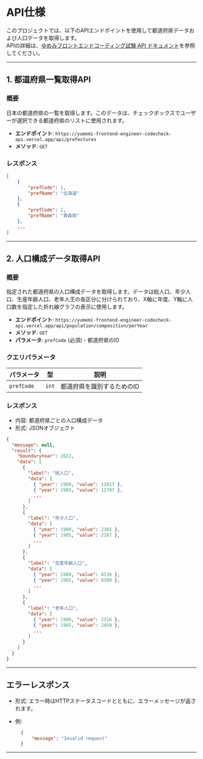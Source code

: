 # API仕様

このプロジェクトでは、以下のAPIエンドポイントを使用して都道府県データおよび人口データを取得します。  
APIの詳細は、[ゆめみフロントエンドコーディング試験 API ドキュメント](https://yumemi-frontend-engineer-codecheck-api.vercel.app/api-doc)を参照してください。

---

## 1. 都道府県一覧取得API

### 概要

日本の都道府県の一覧を取得します。このデータは、チェックボックスでユーザーが選択できる都道府県のリストに使用されます。

- **エンドポイント**: `https://yumemi-frontend-engineer-codecheck-api.vercel.app/api/prefectures`
- **メソッド**: `GET`

### レスポンス

```json
[
    {
        "prefCode": 1,
        "prefName": "北海道"
    },
    {
        "prefCode": 2,
        "prefName": "青森県"
    },
    ...
]
```

---

## 2. 人口構成データ取得API

### 概要

指定された都道府県の人口構成データを取得します。データは総人口、年少人口、生産年齢人口、老年人王の各区分に分けられており、X軸に年度、Y軸に人口数を指定した折れ線グラフの表示に使用します。

- **エンドポイント**: `https://yumemi-frontend-engineer-codecheck-api.vercel.app/api/population/composition/perYear`
- **メソッド**: `GET`
- **パラメータ**: `prefCode` (必須) - 都道府県のID

### クエリパラメータ

|   パラメータ    |     型      |           説明           |
|----------------|-------------|--------------------------|
|   `prefCode`   |    `int`    | 都道府県を識別するためのID |

### レスポンス

- 内容: 都道府県ごとの人口構成データ
- 形式: JSONオブジェクト

```json
{
  "message": null,
  "result": {
    "boundaryYear": 2022,
    "data": [
      {
        "label": "総人口",
        "data": [
          { "year": 1980, "value": 12817 },
          { "year": 1985, "value": 12707 },
          ...
        ]
      },
      {
        "label": "年少人口",
        "data": [
          { "year": 1980, "value": 2365 },
          { "year": 1985, "value": 2187 },
          ...
        ]
      },
      {
        "label": "生産年齢人口",
        "data": [
          { "year": 1980, "value": 8136 },
          { "year": 1985, "value": 8300 },
          ...
        ]
      },
      {
        "label": "老年人口",
        "data": [
          { "year": 1980, "value": 2316 },
          { "year": 1985, "value": 2450 },
          ...
        ]
      }
    ]
  }
}
```

---

## エラーレスポンス

- 形式: エラー時はHTTPステータスコードとともに、エラーメッセージが返されます。
- 例:

  ```json
    {
        "message": "Invalid request"
    }
  ```

---
